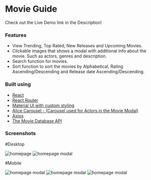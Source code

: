 <h1>Movie Guide</h1>
<p>Check out the Live Demo link in the Description!</p>

<h3>Features</h3>
<ul>
<li>View Trending, Top Rated, New Releases and Upcoming Movies.</li>
<li>Clickable images that shows a modal with additional info about the movie. Such as actors, genres and description.</li>
<li>Search function for movies.</li>
<li>Sort function to sort the movies by Alphabetical, Rating Ascending/Descending and Release date Ascending/Descending.</li>
</ul>

<h3>Built using</h3>
<ul>
<li><a href="https://reactjs.org/" target="_blank">React</a></li>
<li><a href="https://reactrouter.com/" target="_blank">React Router</a></li>
<li><a href="https://mui.com/" target="_blank">Material UI with custom styling</a></li>
<li><a href="https://www.npmjs.com/package/react-alice-carousel" target="_blank">Alice Carousel - (Carousel used for Actors in the Movie Modal)</a></li>
<li><a href="https://developers.themoviedb.org/3/getting-started/introduction" target="_blank">Axios</a></li>
<li><a href="https://developers.themoviedb.org/3/getting-started/introduction" target="_blank">The Movie Database API</a></li>
</ul>

<h3>Screenshots</h3>

#Desktop

<div>
<img src="./screenshots/homepage.png" alt="homepage">
<img src="./screenshots/homepage-modal.png" alt="homepage modal">
</div>

#Mobile

<div>
<img src="./screenshots/smallscreen.png" alt="homepage modal">
<img src="./screenshots/smallscreen-modal.png" alt="homepage modal">
<img src="./screenshots/smallscreen-modal-scroll.png" alt="homepage modal">
</div>
